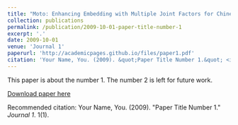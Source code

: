 ```yaml
---
title: "Moto: Enhancing Embedding with Multiple Joint Factors for Chinese Text Classification"
collection: publications
permalink: /publication/2009-10-01-paper-title-number-1
excerpt: '.'
date: 2009-10-01
venue: 'Journal 1'
paperurl: 'http://academicpages.github.io/files/paper1.pdf'
citation: 'Your Name, You. (2009). &quot;Paper Title Number 1.&quot; <i>Journal 1</i>. 1(1).'
---
```

This paper is about the number 1. The number 2 is left for future work.

[Download paper here](https://github.com/realdanieltang/realdanieltang.github.io/blob/master/files/Moto__Enhancing_Embedding_with_Multiple_Joint_Factors_for_Chinese_Text_Classification.pdf)

Recommended citation: Your Name, You. (2009). "Paper Title Number 1." <i>Journal 1</i>. 1(1).
